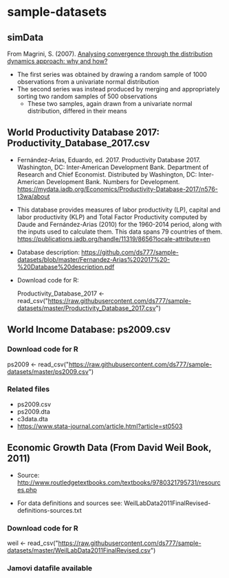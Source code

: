 # sample-datasets

## simData

  From Magrini, S. (2007). [Analysing convergence through the distribution dynamics approach: why and how?](https://sites.google.com/a/unive.it/smagrini/home/matlab-code)

- The first series was obtained by drawing a random sample of 1000 observations from a univariate normal distribution
- The second series was instead produced by merging and appropriately sorting two random samples of 500 observations
  - These two samples, again drawn from a univariate normal distribution, differed in their means

## World Productivity Database 2017: Productivity_Database_2017.csv

- Fernández-Arias, Eduardo, ed. 2017. Productivity Database 2017. Washington, DC: Inter-American Development Bank. Department of Research and Chief Economist. Distributed by Washington, DC: Inter-American Development Bank. Numbers for Development. <https://mydata.iadb.org/Economics/Productivity-Database-2017/n576-t3wa/about>

- This database provides measures of labor productivity (LP), capital and labor productivity (KLP) and Total Factor Productivity computed by Daude and Fernández-Arias (2010) for the 1960-2014 period, along with the inputs used to calculate them. This data spans 79 countries of them. <https://publications.iadb.org/handle/11319/8656?locale-attribute=en>

- Database description:  <https://github.com/ds777/sample-datasets/blob/master/Fernandez-Arias%202017%20-%20Database%20description.pdf>

- Download code for R:

  Productivity_Database_2017 <- read_csv("https://raw.githubusercontent.com/ds777/sample-datasets/master/Productivity_Database_2017.csv")

## World Income Database: ps2009.csv


### Download code for R

ps2009 <- read_csv("https://raw.githubusercontent.com/ds777/sample-datasets/master/ps2009.csv")

### Related files

- ps2009.csv
- ps2009.dta
- c3data.dta
- <https://www.stata-journal.com/article.html?article=st0503>

## Economic Growth Data (From David Weil Book, 2011)

- Source: <http://www.routledgetextbooks.com/textbooks/9780321795731/resources.php>

- For data definitions and sources see: WeilLabData2011FinalRevised-definitions-sources.txt

### Download code for R

weil <- read_csv("https://raw.githubusercontent.com/ds777/sample-datasets/master/WeilLabData2011FinalRevised.csv")

### Jamovi datafile available
